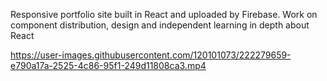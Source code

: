 Responsive portfolio site built in React and uploaded by Firebase.
Work on component distribution, design and independent learning in depth about React


https://user-images.githubusercontent.com/120101073/222279659-e790a17a-2525-4c86-95f1-249d11808ca3.mp4

